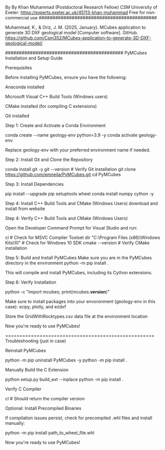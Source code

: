 By By Khan Muhammad (Postdoctoral Research Fellow) CSM University of Exeter: 
https://experts.exeter.ac.uk/45113-khan-muhammad
Free for non-commercial use 
###########################################

Muhammad, K., & Oriz, J. M. (2025, January). MCubes application to generate 3D DXF geological model [Computer software]. GitHub. https://github.com/Csm352/MCubes-application-to-generate-3D-DXF-geological-model/

###########################################
PyMCubes Installation and Setup Guide

Prerequisites

Before installing PyMCubes, ensure you have the following:

Anaconda installed

Microsoft Visual C++ Build Tools (Windows users)

CMake installed (for compiling C extensions)

Git installed

Step 1: Create and Activate a Conda Environment

conda create --name geology-env python=3.9 -y
conda activate geology-env

Replace geology-env with your preferred environment name if needed.

Step 2: Install Git and Clone the Repository

conda install git -y
git --version  # Verify Git installation
git clone https://github.com/pmneila/PyMCubes.git
cd PyMCubes

Step 3: Install Dependencies

pip install --upgrade pip setuptools wheel
conda install numpy cython -y

Step 4: Install C++ Build Tools and CMake (Windows Users)
download and install from website

Step 4: Verify C++ Build Tools and CMake (Windows Users)

Open the Developer Command Prompt for Visual Studio and run:

cl  # Check for MSVC Compiler Toolset
dir "C:\Program Files (x86)\Windows Kits\10"  # Check for Windows 10 SDK
cmake --version  # Verify CMake installation

Step 5: Build and Install PyMCubes
Make sure you are in the PyMCubes directory in the environment
python -m pip install .

This will compile and install PyMCubes, including its Cython extensions.

Step 6: Verify Installation

python -c "import mcubes; print(mcubes.__version__)"

Make sure to install packages into your envoronment (geology-env in this case): scipy, plotly, and ezdxf

Store the GridWithRocktypes.csv data file at the environment location

Now you're ready to use PyMCubes!

====================================================
Troubleshooting (just in case)

Reinstall PyMCubes

python -m pip uninstall PyMCubes -y
python -m pip install .

Manually Build the C Extension

python setup.py build_ext --inplace
python -m pip install .

Verify C Compiler

cl  # Should return the compiler version

Optional: Install Precompiled Binaries

If compilation issues persist, check for precompiled .whl files and install manually:

python -m pip install path_to_wheel_file.whl

Now you're ready to use PyMCubes!

